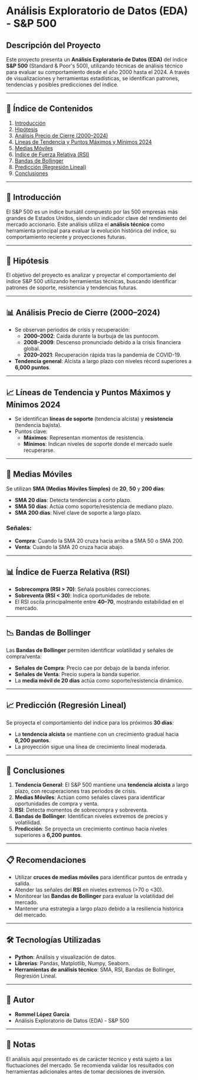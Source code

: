 # Análisis Exploratorio de Datos (EDA) - S&P 500

## Descripción del Proyecto

Este proyecto presenta un **Análisis Exploratorio de Datos (EDA)** del índice **S&P 500** (Standard & Poor's 500), utilizando técnicas de análisis técnico para evaluar su comportamiento desde el año 2000 hasta el 2024. A través de visualizaciones y herramientas estadísticas, se identifican patrones, tendencias y posibles predicciones del índice.

---

## 📑 **Índice de Contenidos**

1. [Introducción](##introducción)  
2. [Hipótesis](##hipótesis)  
3. [Análisis Precio de Cierre (2000–2024)](##análisis-precio-de-cierre-2000-2024)  
4. [Líneas de Tendencia y Puntos Máximos y Mínimos 2024](##líneas-de-tendencia-y-puntos-máximos-y-mínimos-2024)  
5. [Medias Móviles](##medias-móviles)  
6. [Índice de Fuerza Relativa (RSI)](##índice-de-fuerza-relativa-rsi)  
7. [Bandas de Bollinger](##bandas-de-bollinger)  
8. [Predicción (Regresión Lineal)](##predicción-regresión-lineal)  
9. [Conclusiones](##conclusiones)  

---

## 📌 **Introducción**

El S&P 500 es un índice bursátil compuesto por las 500 empresas más grandes de Estados Unidos, siendo un indicador clave del rendimiento del mercado accionario. Este análisis utiliza el **análisis técnico** como herramienta principal para evaluar la evolución histórica del índice, su comportamiento reciente y proyecciones futuras.

---

## 🎯 **Hipótesis**

El objetivo del proyecto es analizar y proyectar el comportamiento del índice S&P 500 utilizando herramientas técnicas, buscando identificar patrones de soporte, resistencia y tendencias futuras.

---

## 📊 **Análisis Precio de Cierre (2000–2024)**

- Se observan periodos de crisis y recuperación:
  - **2000–2002**: Caída durante la burbuja de las puntocom.
  - **2008–2009**: Descenso pronunciado debido a la crisis financiera global.
  - **2020–2021**: Recuperación rápida tras la pandemia de COVID-19.
- **Tendencia general**: Alcista a largo plazo con niveles récord superiores a **6,000 puntos**.

---

## 📈 **Líneas de Tendencia y Puntos Máximos y Mínimos 2024**

- Se identifican **líneas de soporte** (tendencia alcista) y **resistencia** (tendencia bajista).
- Puntos clave:
  - **Máximos**: Representan momentos de resistencia.
  - **Mínimos**: Indican niveles de soporte donde el mercado suele recuperarse.

---

## 🔄 **Medias Móviles**

Se utilizan **SMA (Medias Móviles Simples)** de **20**, **50** y **200 días**:
- **SMA 20 días**: Detecta tendencias a corto plazo.  
- **SMA 50 días**: Actúa como soporte/resistencia de mediano plazo.  
- **SMA 200 días**: Nivel clave de soporte a largo plazo.  

### Señales:
- **Compra**: Cuando la SMA 20 cruza hacia arriba a SMA 50 o SMA 200.  
- **Venta**: Cuando la SMA 20 cruza hacia abajo.  

---

## 📊 **Índice de Fuerza Relativa (RSI)**

- **Sobrecompra (RSI > 70)**: Señala posibles correcciones.  
- **Sobreventa (RSI < 30)**: Indica oportunidades de rebote.  
- El RSI oscila principalmente entre **40–70**, mostrando estabilidad en el mercado.

---

## 📉 **Bandas de Bollinger**

Las **Bandas de Bollinger** permiten identificar volatilidad y señales de compra/venta:
- **Señales de Compra**: Precio cae por debajo de la banda inferior.  
- **Señales de Venta**: Precio supera la banda superior.  
- La **media móvil de 20 días** actúa como soporte/resistencia dinámico.

---

## 📈 **Predicción (Regresión Lineal)**

Se proyecta el comportamiento del índice para los próximos **30 días**:
- La **tendencia alcista** se mantiene con un crecimiento gradual hacia **6,200 puntos**.  
- La proyección sigue una línea de crecimiento lineal moderada.

---

## 📝 **Conclusiones**

1. **Tendencia General**: El S&P 500 mantiene una **tendencia alcista** a largo plazo, con recuperaciones tras periodos de crisis.
2. **Medias Móviles**: Actúan como señales claves para identificar oportunidades de compra y venta.  
3. **RSI**: Detecta momentos de sobrecompra y sobreventa.  
4. **Bandas de Bollinger**: Identifican niveles extremos de precios y volatilidad.  
5. **Predicción**: Se proyecta un crecimiento continuo hacia niveles superiores a **6,200 puntos**.

---

## 📋 **Recomendaciones**

- Utilizar **cruces de medias móviles** para identificar puntos de entrada y salida.
- Atender las señales del **RSI** en niveles extremos (>70 o <30).
- Monitorear las **Bandas de Bollinger** para evaluar la volatilidad del mercado.
- Mantener una estrategia a largo plazo debido a la resiliencia histórica del mercado.

---

## 🛠 **Tecnologías Utilizadas**

- **Python**: Análisis y visualización de datos.
- **Librerías**: Pandas, Matplotlib, Numpy, Seaborn.
- **Herramientas de análisis técnico**: SMA, RSI, Bandas de Bollinger, Regresión Lineal.

---

## 🚀 **Autor**

- **Rommel López García**  
- Análisis Exploratorio de Datos (EDA) - S&P 500  

---

## 📝 **Notas**

El análisis aquí presentado es de carácter técnico y está sujeto a las fluctuaciones del mercado. Se recomienda validar los resultados con herramientas adicionales antes de tomar decisiones de inversión.

